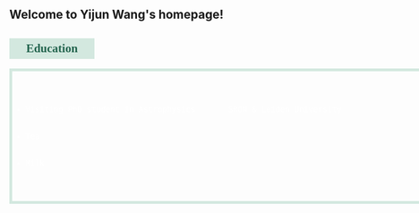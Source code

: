## Welcome to Yijun Wang's homepage!

<html>

<head>
<style>
#myEdu {
  width: 140px;
  background-color: #d3e8df;
  padding: 6px;
  text-align: center;
  color: #23644e;
  font-family: COPPERPLATE;
}
</style>
</head>

<style>
div {
  width:800px;
  color: #ffffff;
  border: 5px solid #d3e8df;
}
</style>
<body>

<h2 id="myEdu">Education</h2>
<div>
<pre>
<ul>
  <li>Visiting PhD student in Astrophysics       SRON &amp; Leiden University</li>
  <li>Tea</li>
  <li>Milk</li>
</ul>
</pre>
</div>

</body>
</html>
